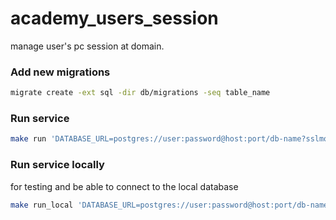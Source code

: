 # academy_users_session
manage user's pc session at domain.


### Add new migrations
```bash
migrate create -ext sql -dir db/migrations -seq table_name
```

### Run service
```bash
make run 'DATABASE_URL=postgres://user:password@host:port/db-name?sslmode=disable'
```

### Run service locally 
for testing and be able to connect to the local database
```bash
make run_local 'DATABASE_URL=postgres://user:password@host:port/db-name?sslmode=disable'
```